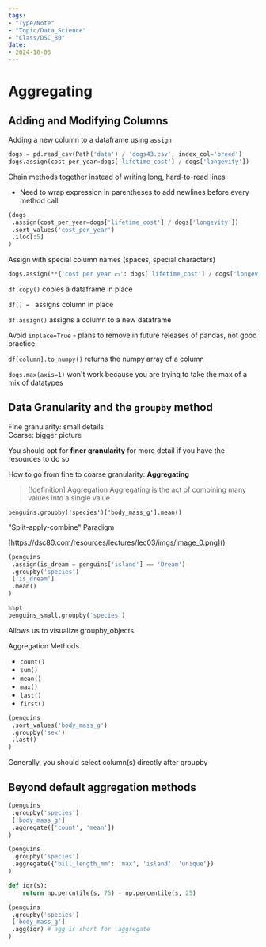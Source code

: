 ```yaml
---
tags:
- "Type/Note"
- "Topic/Data_Science"
- "Class/DSC_80"
date:
- 2024-10-03
---
```


# Aggregating

## Adding and Modifying Columns

Adding a new column to a dataframe using `assign`
```python
dogs = pd.read_csv(Path('data') / 'dogs43.csv', index_col='breed')
dogs.assign(cost_per_year=dogs['lifetime_cost'] / dogs['longevity'])
```

Chain methods together instead of writing long, hard-to-read lines
- Need to wrap expression in parentheses to add newlines before every method call

```python
(dogs
 .assign(cost_per_year=dogs['lifetime_cost'] / dogs['longevity'])
 .sort_values('cost_per_year')
 .iloc[:5]
)
```

Assign with special column names (spaces, special characters)
```python
dogs.assign(**{'cost per year 💵': dogs['lifetime_cost'] / dogs['longevity']})
```

`df.copy()` copies a dataframe in place

`df[] = ` assigns column in place

`df.assign()` assigns a column to a new dataframe

Avoid `inplace=True` - plans to remove in future releases of pandas, not good practice

`df[column].to_numpy()` returns the numpy array of a column

`dogs.max(axis=1)` won't work because you are trying to take the max of a mix of datatypes

## Data Granularity and the `groupby` method

Fine granularity: small details  
Coarse: bigger picture  

You should opt for **finer granularity** for more detail if you have the resources to do so

How to go from fine to coarse granularity: **Aggregating**

> [!definition] Aggregation
> Aggregating is the act of combining many values into a single value

`penguins.groupby('species')['body_mass_g'].mean()`

"Split-apply-combine" Paradigm

[https://dsc80.com/resources/lectures/lec03/imgs/image_0.png]()

```python
(penguins
 .assign(is_dream = penguins['island'] == 'Dream')
 .groupby('species')
 ['is_dream']
 .mean()
)
```

```python
%%pt
penguins_small.groupby('species')
```

Allows us to visualize groupby_objects

Aggregation Methods
- `count()`
- `sum()`
- `mean()`
- `max()`
- `last()`
- `first()`

```python
(penguins
 .sort_values('body_mass_g')
 .groupby('sex')
 .last()
)
```

Generally, you should select column(s) directly after groupby

## Beyond default aggregation methods

```python
(penguins
 .groupby('species')
 ['body_mass_g']
 .aggregate(['count', 'mean'])
)
```

```python
(penguins
 .groupby('species')
 .aggregate({'bill_length_mm': 'max', 'island': 'unique'})
)
```

```python
def iqr(s):
    return np.percntile(s, 75) - np.percentile(s, 25)

(penguins
 .groupby('species')
 ['body_mass_g']
 .agg(iqr) # agg is short for .aggregate
)
```
